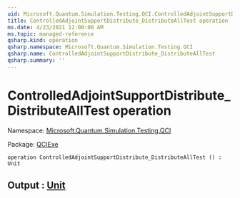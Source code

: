 ```yaml
---
uid: Microsoft.Quantum.Simulation.Testing.QCI.ControlledAdjointSupportDistribute_DistributeAllTest
title: ControlledAdjointSupportDistribute_DistributeAllTest operation
ms.date: 4/23/2021 12:00:00 AM
ms.topic: managed-reference
qsharp.kind: operation
qsharp.namespace: Microsoft.Quantum.Simulation.Testing.QCI
qsharp.name: ControlledAdjointSupportDistribute_DistributeAllTest
qsharp.summary: ''
---
```


# ControlledAdjointSupportDistribute_DistributeAllTest operation

Namespace: [Microsoft.Quantum.Simulation.Testing.QCI](xref:Microsoft.Quantum.Simulation.Testing.QCI)

Package: [QCIExe](https://nuget.org/packages/QCIExe)




```qsharp
operation ControlledAdjointSupportDistribute_DistributeAllTest () : Unit
```


## Output : [Unit](xref:microsoft.quantum.qsharp.valueliterals#unit-literal)

